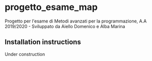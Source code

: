 # progetto_esame_map
Progetto per l'esame di Metodi avanzati per la programmazione, A.A 2019/2020 - Sviluppato da Aiello Domenico e Alba Marina

## Installation instructions

  Under construction
